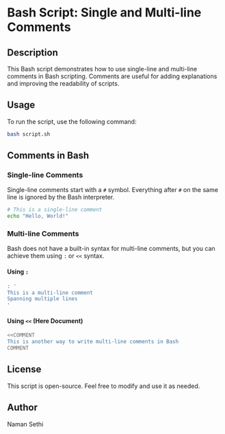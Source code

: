 # Bash Script: Single and Multi-line Comments

## Description
This Bash script demonstrates how to use single-line and multi-line comments in Bash scripting. Comments are useful for adding explanations and improving the readability of scripts.

## Usage
To run the script, use the following command:

```bash
bash script.sh
```

## Comments in Bash
### Single-line Comments
Single-line comments start with a `#` symbol. Everything after `#` on the same line is ignored by the Bash interpreter.

```bash
# This is a single-line comment
echo "Hello, World!"
```

### Multi-line Comments
Bash does not have a built-in syntax for multi-line comments, but you can achieve them using `:` or `<<` syntax.

#### Using `:`
```bash
: '
This is a multi-line comment
Spanning multiple lines
'
```

#### Using `<<` (Here Document)
```bash
<<COMMENT
This is another way to write multi-line comments in Bash
COMMENT
```

## License
This script is open-source. Feel free to modify and use it as needed.

## Author
Naman Sethi

